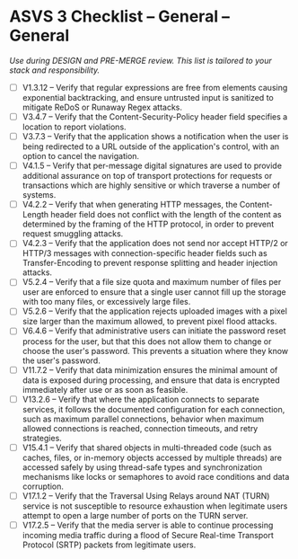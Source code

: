 # ASVS 3 Checklist – General – General

_Use during DESIGN and PRE-MERGE review. This list is tailored to your stack and responsibility._

- [ ] V1.3.12 – Verify that regular expressions are free from elements causing exponential backtracking, and ensure untrusted input is sanitized to mitigate ReDoS or Runaway Regex attacks.
- [ ] V3.4.7 – Verify that the Content-Security-Policy header field specifies a location to report violations.
- [ ] V3.7.3 – Verify that the application shows a notification when the user is being redirected to a URL outside of the application's control, with an option to cancel the navigation.
- [ ] V4.1.5 – Verify that per-message digital signatures are used to provide additional assurance on top of transport protections for requests or transactions which are highly sensitive or which traverse a number of systems.
- [ ] V4.2.2 – Verify that when generating HTTP messages, the Content-Length header field does not conflict with the length of the content as determined by the framing of the HTTP protocol, in order to prevent request smuggling attacks.
- [ ] V4.2.3 – Verify that the application does not send nor accept HTTP/2 or HTTP/3 messages with connection-specific header fields such as Transfer-Encoding to prevent response splitting and header injection attacks.
- [ ] V5.2.4 – Verify that a file size quota and maximum number of files per user are enforced to ensure that a single user cannot fill up the storage with too many files, or excessively large files.
- [ ] V5.2.6 – Verify that the application rejects uploaded images with a pixel size larger than the maximum allowed, to prevent pixel flood attacks.
- [ ] V6.4.6 – Verify that administrative users can initiate the password reset process for the user, but that this does not allow them to change or choose the user's password. This prevents a situation where they know the user's password.
- [ ] V11.7.2 – Verify that data minimization ensures the minimal amount of data is exposed during processing, and ensure that data is encrypted immediately after use or as soon as feasible.
- [ ] V13.2.6 – Verify that where the application connects to separate services, it follows the documented configuration for each connection, such as maximum parallel connections, behavior when maximum allowed connections is reached, connection timeouts, and retry strategies.
- [ ] V15.4.1 – Verify that shared objects in multi-threaded code (such as caches, files, or in-memory objects accessed by multiple threads) are accessed safely by using thread-safe types and synchronization mechanisms like locks or semaphores to avoid race conditions and data corruption.
- [ ] V17.1.2 – Verify that the Traversal Using Relays around NAT (TURN) service is not susceptible to resource exhaustion when legitimate users attempt to open a large number of ports on the TURN server.
- [ ] V17.2.5 – Verify that the media server is able to continue processing incoming media traffic during a flood of Secure Real-time Transport Protocol (SRTP) packets from legitimate users.
